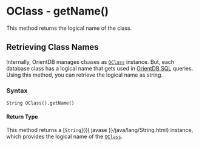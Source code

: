 
# OClass - getName()

This method returns the logical name of the class.

## Retrieving Class Names

Internally, OrientDB manages clsases as [`OClass`](../OClass.md) instance.  But, each database class has a logical name that gets used in [OrientDB SQL](../../../sql) queries.  Using this method, you can retrieve the logical name as string.

### Syntax

```
String OClass().getName()
```

#### Return Type

This method returns a [`String`]({{ javase }}/java/lang/String.html) instance, which provides the logical name of the [`OClass`](../OClass.md).

